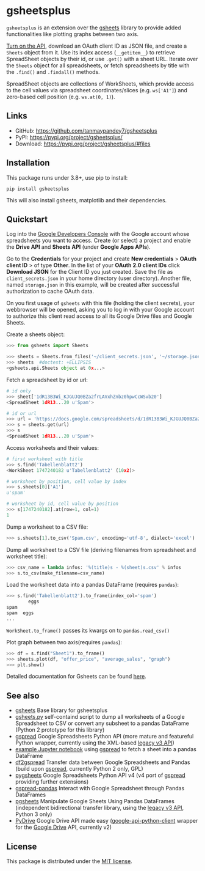 gsheetsplus
=======

``gsheetsplus`` is an extension over the [gsheets](https://github.com/xflr6/gsheets) library to provide added functionalities like plotting graphs between two axis.

[Turn on the API](https://developers.google.com/sheets/quickstart/python#step_1_turn_on_the_api_name), download an OAuth client ID as JSON file, and create a
``Sheets`` object from it. Use its index access (``__getitem__``) to retrieve
SpreadSheet objects by their id, or use ``.get()`` with a sheet URL.
Iterate over the ``Sheets`` object for all spreadsheets, or fetch spreadsheets
by title with the ``.find()`` and ``.findall()`` methods.

SpreadSheet objects are collections of WorkSheets, which provide access to the
cell values via spreadsheet coordinates/slices (e.g. ``ws['A1']``) and
zero-based cell position (e.g. ``ws.at(0, 1)``).

Links
-----

- GitHub: https://github.com/tanmaypandey7/gsheetsplus
- PyPI: https://pypi.org/project/gsheetsplus/
- Download: https://pypi.org/project/gsheetsplus/#files

Installation
----------

This package runs under 3.8+, use pip to install:

```
pip install gsheetsplus
```
This will also install gsheets, matplotlib and their dependencies.

Quickstart
----------

Log into the [Google Developers Console](https://console.developers.google.com/) with the Google account whose
spreadsheets you want to access. Create (or select) a project and enable the
**Drive API** and **Sheets API** (under **Google Apps APIs**).

Go to the **Credentials** for your project and create **New credentials** >
**OAuth client ID** > of type **Other**. In the list of your **OAuth 2.0 client
IDs** click **Download JSON** for the Client ID you just created. Save the
file as ``client_secrets.json`` in your home directory (user directory).
Another file, named ``storage.json`` in this example, will be created after
successful authorization to cache OAuth data.

On you first usage of ``gsheets`` with this file (holding the client secrets),
your webbrowser will be opened, asking you to log in with your Google account
to authorize this client read access to all its Google Drive files and Google
Sheets.

Create a sheets object:

```python
>>> from gsheets import Sheets

>>> sheets = Sheets.from_files('~/client_secrets.json', '~/storage.json')
>>> sheets  #doctest: +ELLIPSIS
<gsheets.api.Sheets object at 0x...>
```

Fetch a spreadsheet by id or url:

```python
# id only
>>> sheet['1dR13B3Wi_KJGUJQ0BZa2frLAVxhZnbz0hpwCcWSvb20']
<SpreadSheet 1dR13...20 u'Spam'>

# id or url
>>> url = 'https://docs.google.com/spreadsheets/d/1dR13B3Wi_KJGUJQ0BZa2frLAVxhZnbz0hpwCcWSvb20'
>>> s = sheets.get(url)  
>>> s
<SpreadSheet 1dR13...20 u'Spam'>
```
Access worksheets and their values:

```python
# first worksheet with title
>>> s.find('Tabellenblatt2')
<WorkSheet 1747240182 u'Tabellenblatt2' (10x2)>

# worksheet by position, cell value by index
>>> s.sheets[0]['A1']
u'spam'

# worksheet by id, cell value by position
>>> s[1747240182].at(row=1, col=1)
1
```

Dump a worksheet to a CSV file:

```python
>>> s.sheets[1].to_csv('Spam.csv', encoding='utf-8', dialect='excel')
```
Dump all worksheet to a CSV file (deriving filenames from spreadsheet and
worksheet title):

```python
>>> csv_name = lambda infos: '%(title)s - %(sheet)s.csv' % infos
>>> s.to_csv(make_filename=csv_name)
```

Load the worksheet data into a pandas DataFrame (requires ``pandas``):

```python
>>> s.find('Tabellenblatt2').to_frame(index_col='spam')
        eggs
spam      
spam  eggs
...
```

``WorkSheet.to_frame()`` passes its kwargs on to ``pandas.read_csv()`` 

Plot graph between two axis(requires ``pandas``):
```python
>>> df = s.find("Sheet1").to_frame()
>>> sheets.plot(df, "offer_price", "average_sales", "graph")
>>> plt.show()
```

Detailed documentation for Gsheets can be found [here](https://gsheets.readthedocs.io/en/stable/api.html).

See also
--------
- [gsheets](https://github.com/xflr6/gsheets) Base library for gsheetsplus
- [gsheets.py](https://gist.github.com/xflr6/57508d28adec1cd3cd047032e8d81266) self-containd script to dump all worksheets of a Google
  Spreadsheet to CSV or convert any subsheet to a pandas DataFrame (Python 2
  prototype for this library)
- [gspread](https://pypi.org/project/gspread/) Google Spreadsheets Python API (more mature and featureful
  Python wrapper, currently using the XML-based [legacy v3 API](https://developers.google.com/google-apps/spreadsheets/))
- [example Jupyter notebook](https://gist.github.com/egradman/3b8140930aef97f9b0e4) using [gspread](https://pypi.org/project/gspread/) to fetch a sheet into a pandas
  DataFrame
- [df2gspread](https://pypi.org/project/df2gspread/) Transfer data between Google Spreadsheets and Pandas (build
  upon [gspread](https://pypi.org/project/gspread/), currently Python 2 only, GPL)
- [pygsheets](https://pypi.org/project/pygsheets/) Google Spreadsheets Python API v4 (v4 port of [gspread](https://pypi.org/project/gspread/)
  providing further extensions)
- [gspread-pandas](https://pypi.org/project/gspread-pandas/) Interact with Google Spreadsheet through Pandas DataFrames
- [pgsheets](https://pypi.org/project/pgsheets/) Manipulate Google Sheets Using Pandas DataFrames (independent
  bidirectional transfer library, using the [legacy v3 API](https://developers.google.com/google-apps/spreadsheets/), Python 3 only)
- [PyDrive](https://pypi.org/project/PyDrive/) Google Drive API made easy ([google-api-python-client](https://pypi.org/project/google-api-python-client/) wrapper
  for the [Google Drive](https://drive.google.com/) API, currently v2) 


License
-------

This package is distributed under the [MIT license](https://opensource.org/licenses/MIT).
